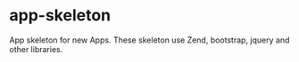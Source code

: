 app-skeleton
============

App skeleton for new Apps. These skeleton use Zend, bootstrap, jquery and other libraries.
